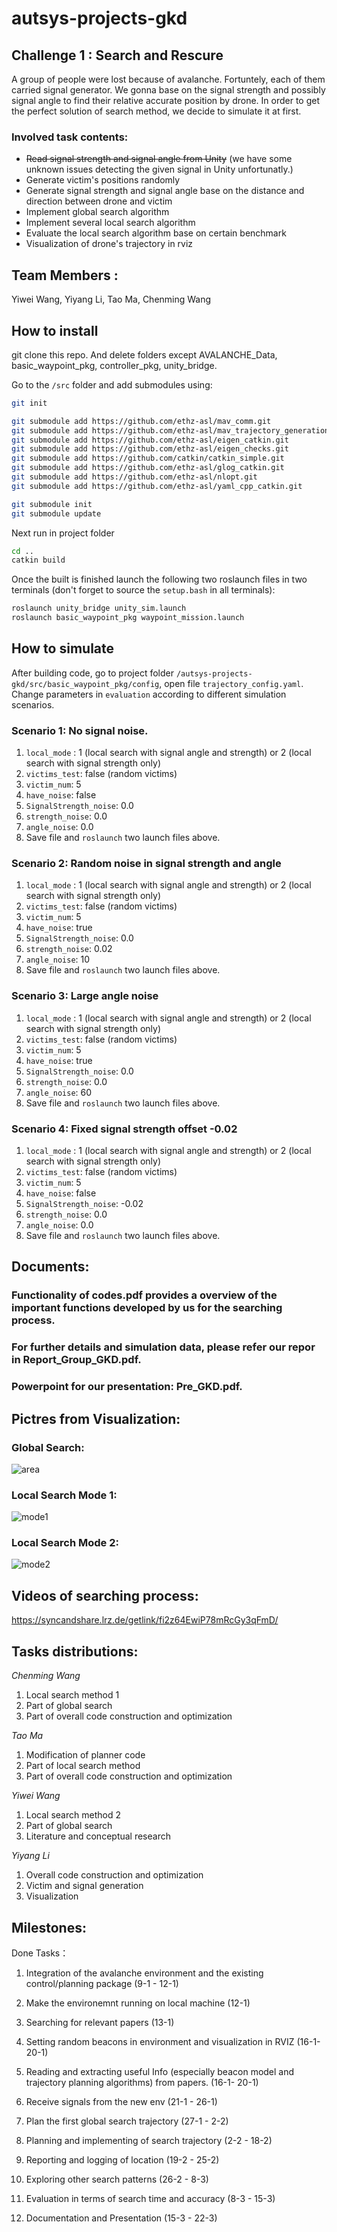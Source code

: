 # autsys-projects-gkd


## Challenge 1 : Search and Rescure 
A group of people were lost because of avalanche. Fortuntely, each of them carried signal generator. We gonna base on the signal strength and possibly signal angle to find their relative accurate position by drone. In order to get the perfect solution of search method, we decide to simulate it at first.

### Involved task contents:
* ~~Read signal strength and signal angle from Unity~~ (we have some unknown issues detecting the given signal in Unity unfortunatly.)
* Generate victim's positions randomly
* Generate signal strength and signal angle base on the distance and direction between drone and victim
* Implement global search algorithm
* Implement several local search algorithm
* Evaluate the local search algorithm base on certain benchmark
* Visualization of drone's trajectory in rviz

## Team Members :
Yiwei Wang,
Yiyang Li,
Tao Ma,
Chenming Wang

## How to install
git clone this repo. And delete folders except AVALANCHE_Data, basic_waypoint_pkg, controller_pkg, unity_bridge.

Go to the `/src` folder and add submodules using:
```bash
git init

git submodule add https://github.com/ethz-asl/mav_comm.git
git submodule add https://github.com/ethz-asl/mav_trajectory_generation.git
git submodule add https://github.com/ethz-asl/eigen_catkin.git
git submodule add https://github.com/ethz-asl/eigen_checks.git
git submodule add https://github.com/catkin/catkin_simple.git
git submodule add https://github.com/ethz-asl/glog_catkin.git
git submodule add https://github.com/ethz-asl/nlopt.git
git submodule add https://github.com/ethz-asl/yaml_cpp_catkin.git

git submodule init
git submodule update
```

Next run in project folder
```bash
cd ..
catkin build
```

Once the built is finished launch the following two roslaunch files in two terminals 
(don't forget to source the `setup.bash` in all terminals):

```bash
roslaunch unity_bridge unity_sim.launch
roslaunch basic_waypoint_pkg waypoint_mission.launch
```

## How to simulate  
After building code, go to project folder `/autsys-projects-gkd/src/basic_waypoint_pkg/config`, open file `trajectory_config.yaml`.  
Change parameters in `evaluation` according to different simulation scenarios.  
### Scenario 1: No signal noise. 
1. `local_mode` : 1 (local search with signal angle and strength) or 2 (local search with signal strength only)  
2. `victims_test`: false (random victims)
3. `victim_num`: 5  
4. `have_noise`: false  
5. `SignalStrength_noise`: 0.0  
6. `strength_noise`: 0.0
7. `angle_noise`: 0.0  
8. Save file and `roslaunch` two launch files above. 

### Scenario 2: Random noise in signal strength and angle  
1. `local_mode` : 1 (local search with signal angle and strength) or 2 (local search with signal strength only)  
2. `victims_test`: false (random victims)
3. `victim_num`: 5  
4. `have_noise`: true  
5. `SignalStrength_noise`: 0.0  
6. `strength_noise`: 0.02
7. `angle_noise`: 10 
8. Save file and `roslaunch` two launch files above.  

### Scenario 3: Large angle noise 
1. `local_mode` : 1 (local search with signal angle and strength) or 2 (local search with signal strength only)  
2. `victims_test`: false (random victims)
3. `victim_num`: 5  
4. `have_noise`: true  
5. `SignalStrength_noise`: 0.0  
6. `strength_noise`: 0.0
7. `angle_noise`: 60 
8. Save file and `roslaunch` two launch files above.

### Scenario 4: Fixed signal strength offset -0.02 
1. `local_mode` : 1 (local search with signal angle and strength) or 2 (local search with signal strength only)  
2. `victims_test`: false (random victims)
3. `victim_num`: 5  
4. `have_noise`: false  
5. `SignalStrength_noise`: -0.02  
6. `strength_noise`: 0.0
7. `angle_noise`: 0.0
8. Save file and `roslaunch` two launch files above.

## Documents:
### Functionality of codes.pdf provides a overview of the important functions developed by us for the searching process.
### For further details and simulation data, please refer our repor in Report_Group_GKD.pdf.
### Powerpoint for our presentation: Pre_GKD.pdf.
## Pictres from Visualization:
### Global Search:
![area](https://user-images.githubusercontent.com/105116734/226908305-7aebd961-06da-4c32-a1b1-c9e0723de169.jpg)


### Local Search Mode 1:
![mode1](https://user-images.githubusercontent.com/105116734/226908130-b7f1c20a-2c61-4097-b428-b0ba9199c9c3.png)

### Local Search Mode 2:
![mode2](https://user-images.githubusercontent.com/105116734/226908009-79c385a0-a0e3-4c5c-8780-4618de47b931.png)

## Videos of searching process:
https://syncandshare.lrz.de/getlink/fi2z64EwiP78mRcGy3qFmD/


## Tasks distributions:
*Chenming Wang*
1. Local search method 1
2. Part of global search
3. Part of overall code construction and optimization

*Tao Ma*
1. Modification of planner code
2. Part of local search method 
3. Part of overall code construction and optimization

*Yiwei Wang*
1. Local search method 2
2. Part of global search
3. Literature and conceptual research

*Yiyang Li*
1. Overall code construction and optimization
2. Victim and signal generation
3. Visualization

## Milestones:

Done Tasks：
1. Integration of the avalanche environment and the existing control/planning package (9-1 - 12-1) 

2. Make the environemnt running on local machine (12-1) 

3. Searching for relevant papers (13-1) 

4. Setting random beacons in environment and visualization in RVIZ (16-1-20-1)

5. Reading and extracting useful Info (especially beacon model and trajectory planning algorithms) from papers. (16-1- 20-1)

6. Receive signals from the new env (21-1 - 26-1)

7. Plan the first global search trajectory (27-1 - 2-2)

8. Planning and implementing of search trajectory (2-2 - 18-2)

9. Reporting and logging of location (19-2 - 25-2)

10. Exploring other search patterns (26-2 - 8-3)

11. Evaluation in terms of search time and accuracy (8-3 - 15-3)

12. Documentation and Presentation (15-3 - 22-3)







